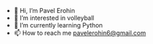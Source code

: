 - 👋 Hi, I’m Pavel Erohin 
- 👀 I’m interested in volleyball 
- 🌱 I’m currently learning Python
- 📫 How to reach me pavelerohin6@gmail.com

<!---
ALert38/ALert38 is a ✨ special ✨ repository because its `README.md` (this file) appears on your GitHub profile.
You can click the Preview link to take a look at your changes.
--->
